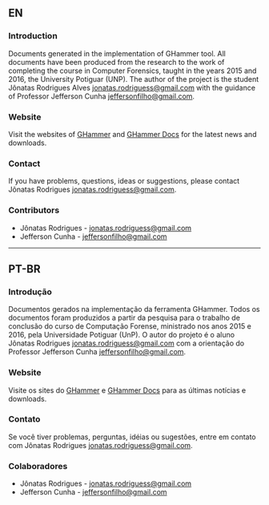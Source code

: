 ## EN
### Introduction
Documents generated in the implementation of GHammer tool. All documents have been produced from the research to the work of completing the course in Computer Forensics, taught in the years 2015 and 2016, the University Potiguar (UNP). The author of the project is the student Jônatas Rodrigues Alves <jonatas.rodriguess@gmail.com> with the guidance of Professor Jefferson Cunha <jeffersonfilho@gmail.com>.

### Website
Visit the websites of [GHammer](https://johnt1000.github.io/ghammer) and [GHammer Docs](https://johnt1000.github.io/ghammer-docs) for the latest news and downloads.

### Contact
If you have problems, questions, ideas or suggestions, please contact Jônatas Rodrigues <jonatas.rodriguess@gmail.com>.

### Contributors
- Jônatas Rodrigues - <jonatas.rodriguess@gmail.com>
- Jefferson Cunha - <jeffersonfilho@gmail.com>

***

## PT-BR
### Introdução
Documentos gerados na implementação da ferramenta GHammer. Todos os documentos foram produzidos a partir da pesquisa para o trabalho de conclusão do curso de Computação Forense, ministrado nos anos 2015 e 2016, pela Universidade Potiguar (UnP). O autor do projeto é o aluno Jônatas Rodrigues <jonatas.rodriguess@gmail.com> com a orientação do Professor Jefferson Cunha <jeffersonfilho@gmail.com>.

### Website
Visite os sites do [GHammer](https://johnt1000.github.io/ghammer) e [GHammer Docs](https://johnt1000.github.io/ghammer-docs) para as últimas notícias e downloads.

### Contato
Se você tiver problemas, perguntas, idéias ou sugestões, entre em contato com Jônatas Rodrigues <jonatas.rodriguess@gmail.com>.

### Colaboradores
- Jônatas Rodrigues - <jonatas.rodriguess@gmail.com>
- Jefferson Cunha - <jeffersonfilho@gmail.com>
